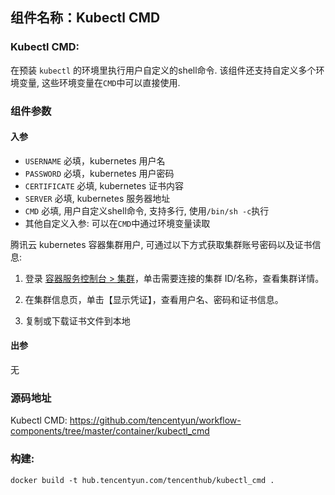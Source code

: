 ## 组件名称：Kubectl CMD

### Kubectl CMD:

在预装 `kubectl` 的环境里执行用户自定义的shell命令. 该组件还支持自定义多个环境变量, 这些环境变量在`CMD`中可以直接使用.

### 组件参数
#### 入参

- `USERNAME` 必填，kubernetes 用户名
- `PASSWORD` 必填，kubernetes 用户密码
- `CERTIFICATE` 必填, kubernetes 证书内容
- `SERVER` 必填, kubernetes 服务器地址
- `CMD` 必填, 用户自定义shell命令, 支持多行, 使用`/bin/sh -c`执行
- 其他自定义入参: 可以在`CMD`中通过环境变量读取
  

 

腾讯云 kubernetes 容器集群用户, 可通过以下方式获取集群账号密码以及证书信息:

1) 登录 [容器服务控制台 > 集群](https://console.cloud.tencent.com/ccs)，单击需要连接的集群 ID/名称，查看集群详情。

2) 在集群信息页，单击【显示凭证】，查看用户名、密码和证书信息。

3) 复制或下载证书文件到本地

#### 出参
无

### 源码地址

Kubectl CMD: <https://github.com/tencentyun/workflow-components/tree/master/container/kubectl_cmd>

### 构建:

`docker build -t hub.tencentyun.com/tencenthub/kubectl_cmd .`
